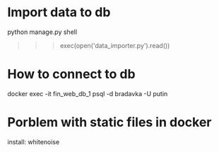 # Import data to db
python manage.py shell 
>>> exec(open('data_importer.py').read())

# How to connect to db
docker exec -it fin_web_db_1 psql -d bradavka -U putin

# Porblem with static files in docker
install: whitenoise
